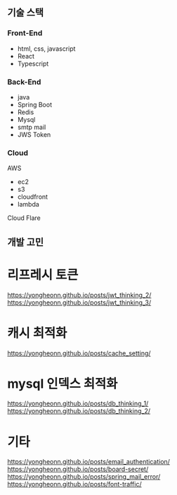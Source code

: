 ## 기술 스택

### Front-End

- html, css, javascript
- React
- Typescript


### Back-End

- java
- Spring Boot
- Redis
- Mysql
- smtp mail
- JWS Token


### Cloud

AWS
- ec2
- s3
- cloudfront
- lambda

Cloud Flare

## 개발 고민

# 리프레시 토큰
https://yongheonn.github.io/posts/jwt_thinking_2/
https://yongheonn.github.io/posts/jwt_thinking_3/

# 캐시 최적화
https://yongheonn.github.io/posts/cache_setting/

# mysql 인덱스 최적화
https://yongheonn.github.io/posts/db_thinking_1/
https://yongheonn.github.io/posts/db_thinking_2/

# 기타
https://yongheonn.github.io/posts/email_authentication/
https://yongheonn.github.io/posts/board-secret/
https://yongheonn.github.io/posts/spring_mail_error/
https://yongheonn.github.io/posts/font-traffic/

